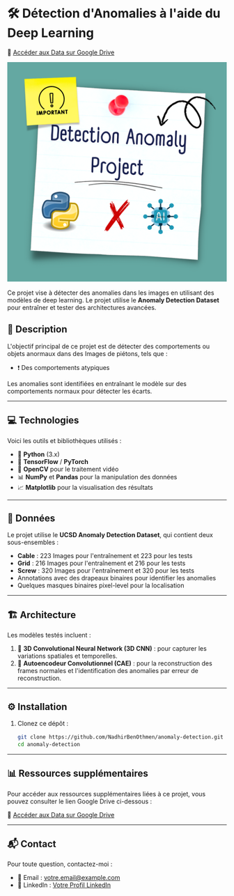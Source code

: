 # 🛠️ Détection d'Anomalies à l'aide du Deep Learning

🔗 [Accéder aux Data sur Google Drive](https://drive.google.com/file/d/1etqMok3535rsBWnRMPAfaqpEWUhtE-_8/view?usp=drive_link)

![Project Screenshot](DL.png)


Ce projet vise à détecter des anomalies dans les images en utilisant des modèles de deep learning. Le projet utilise le **Anomaly Detection Dataset** pour entraîner et tester des architectures avancées.



## 🧐 Description
L'objectif principal de ce projet est de détecter des comportements ou objets anormaux dans des Images de piétons, tels que :
- ❗ Des comportements atypiques  

Les anomalies sont identifiées en entraînant le modèle sur des comportements normaux pour détecter les écarts.

---

## 💻 Technologies
Voici les outils et bibliothèques utilisés :
- 🐍 **Python** (3.x)
- 🔧 **TensorFlow** / **PyTorch**
- 🎥 **OpenCV** pour le traitement vidéo
- 📊 **NumPy** et **Pandas** pour la manipulation des données
- 📈 **Matplotlib** pour la visualisation des résultats

---

## 📂 Données
Le projet utilise le **UCSD Anomaly Detection Dataset**, qui contient deux sous-ensembles :
- **Cable** : 223 Images pour l'entraînement et 223 pour les tests
- **Grid** : 216 Images pour l'entraînement et 216 pour les tests
- **Screw** : 320 Images pour l'entraînement et 320 pour les tests
- Annotations avec des drapeaux binaires pour identifier les anomalies
- Quelques masques binaires pixel-level pour la localisation

---

## 🏗️ Architecture
Les modèles testés incluent :
1. 🧠 **3D Convolutional Neural Network (3D CNN)** : pour capturer les variations spatiales et temporelles.
2. 🔄 **Autoencodeur Convolutionnel (CAE)** : pour la reconstruction des frames normales et l'identification des anomalies par erreur de reconstruction.

---

## ⚙️ Installation

1. Clonez ce dépôt :
   ```bash
   git clone https://github.com/NadhirBenOthmen/anomaly-detection.git
   cd anomaly-detection

---

## 📊 Ressources supplémentaires

Pour accéder aux ressources supplémentaires liées à ce projet, vous pouvez consulter le lien Google Drive ci-dessous :

🔗 [Accéder aux Data sur Google Drive](https://drive.google.com/file/d/1etqMok3535rsBWnRMPAfaqpEWUhtE-_8/view?usp=drive_link)

---


## 📬 Contact
Pour toute question, contactez-moi :
- 📧 Email : [votre.email@example.com](mailto:nadhir.benothmen@esprit.tn)
- 🔗 LinkedIn : [Votre Profil LinkedIn](https://www.linkedin.com/in/nadhir-ben-othmen-a58604202/)



